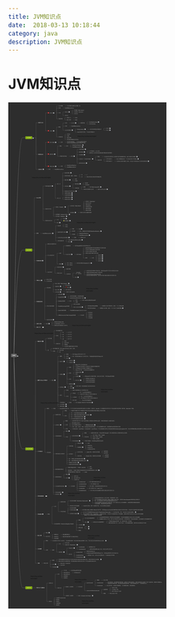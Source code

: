 ```yaml
---
title: JVM知识点
date:  2018-03-13 10:18:44
category: java
description: JVM知识点
---
```

# JVM知识点
![enter description here][1]


[1]: /static/articleImage/2018/JVM知识点.jpg